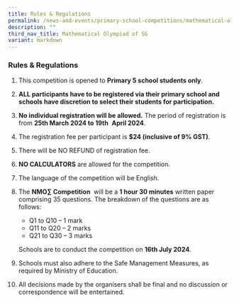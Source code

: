 ```yaml
---
title: Rules & Regulations
permalink: /news-and-events/primary-school-competitions/mathematical-olympiad-of-sg/rules-and-regulations/
description: ""
third_nav_title: Mathematical Olympiad of SG
variant: markdown
---
```

### **Rules &amp; Regulations**

1.  This competition is opened to&nbsp;**Primary 5 school students only**.  
2.  **ALL participants have to be registered via their primary school and schools have discretion to select their students for participation.**
3.  **No individual registration will be allowed.**&nbsp;The period of registration is from&nbsp;**25th&nbsp;March 2024 to 19th**&nbsp; **April 2024**.&nbsp;&nbsp;  
4.  The registration fee per participant is&nbsp;**$24 (inclusive of 9% GST)**.            
5.  There will be NO REFUND of registration fee.  

6.  **NO CALCULATORS**&nbsp;are allowed for the competition.  
     
7.  The language of the competition will be English.  
  
8.  The&nbsp;**NMO∑ Competition**&nbsp; will be a&nbsp;**1 hour 30 minutes**&nbsp;written paper comprising 35 questions. The breakdown of the questions are as follows:
 	*   Q1 to Q10 – 1 mark
	*   Q11 to Q20 – 2 marks
	*   Q21 to Q30 – 3 marks    
	                  
	Schools are to conduct the competition on **16th&nbsp;July 2024**.
9. Schools must also adhere to the Safe Management Measures, as required by Ministry of Education.
10.  All decisions made by the organisers shall be final and no discussion or correspondence will be entertained.